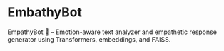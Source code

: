 # EmbathyBot
EmpathyBot 💛 – Emotion-aware text analyzer and empathetic response generator using Transformers, embeddings, and FAISS.
